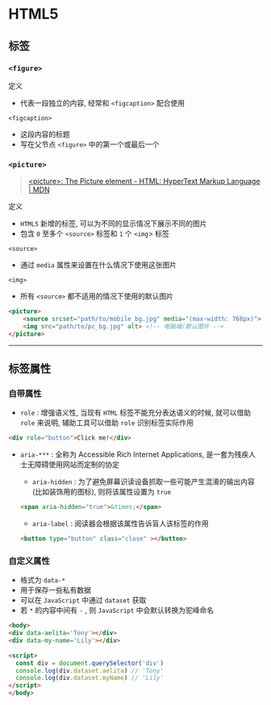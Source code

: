 # HTML5



## 标签



### `<figure>`

定义

- 代表一段独立的内容, 经常和 `<figcaption>` 配合使用

`<figcaption>`

- 这段内容的标题
- 写在父节点 `<figure>` 中的第一个或最后一个



### `<picture>`

> [\<picture>: The Picture element - HTML: HyperText Markup Language | MDN](https://developer.mozilla.org/en-US/docs/Web/HTML/Element/picture)

定义

- `HTML5` 新增的标签, 可以为不同的显示情况下展示不同的图片
- 包含 `0` 至多个 `<source>` 标签和 `1` 个 `<img`> 标签

`<source>`

- 通过 `media` 属性来设置在什么情况下使用这张图片

`<img>`

- 所有 `<source>` 都不适用的情况下使用的默认图片

```html
<picture>
    <source srcset="path/to/mobile_bg.jpg" media="(max-width: 768px)"> <!-- 手机端图片 -->
    <img src="path/to/pc_bg.jpg" alt> <!-- 电脑端/默认图片 -->
</picture>
```



---

## 标签属性



### 自带属性

- `role` : 增强语义性, 当现有 `HTML` 标签不能充分表达语义的时候, 就可以借助 `role` 来说明, 辅助工具可以借助 `role` 识别标签实际作用

```html
<div role="button">Click me!</div>
```

- `aria-***` : 全称为 Accessible Rich Internet Applications, 是一套为残疾人士无障碍使用网站而定制的协定

    - `aria-hidden` : 为了避免屏幕识读设备抓取一些可能产生混淆的输出内容 (比如装饰用的图标), 则将该属性设置为 `true`

    ```html
    <span aria-hidden="true">&times;</span>
    ```

    - `aria-label` : 阅读器会根据该属性告诉盲人该标签的作用

    ```html
    <button type="button" class="close" ></button>
    ```




### 自定义属性

- 格式为 `data-*`
- 用于保存一些私有数据
- 可以在 `JavaScript` 中通过 `dataset` 获取
- 若 `*` 的内容中间有 `-` , 则 `JavaScript` 中会默认转换为驼峰命名

```html
<body>
<div data-aelita='Tony'></div>
<div data-my-name='Lily'></div>
  
<script>
  const div = document.querySelector('div')
  console.log(div.dataset.aelita) // 'Tony'
  console.log(div.dataset.myName) // 'Lily'
</script>
</body>
```



